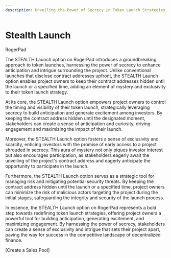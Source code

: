 ```yaml
---
description: Unveiling the Power of Secrecy in Token Launch Strategies on RogerPad
---
```


# Stealth Launch

RogerPad

The STEALTH Launch option on RogerPad introduces a groundbreaking approach to token launches, harnessing the power of secrecy to enhance anticipation and intrigue surrounding the project. Unlike conventional launches that disclose contract addresses upfront, the STEALTH Launch option enables project owners to keep their contract addresses hidden until the launch or a specified time, adding an element of mystery and exclusivity to their token launch strategy.

At its core, the STEALTH Launch option empowers project owners to control the timing and visibility of their token launch, strategically leveraging secrecy to build anticipation and generate excitement among investors. By keeping the contract address hidden until the designated moment, stakeholders can create a sense of anticipation and curiosity, driving engagement and maximizing the impact of their launch.

Moreover, the STEALTH Launch option fosters a sense of exclusivity and scarcity, enticing investors with the promise of early access to a project shrouded in secrecy. This aura of mystery not only piques investor interest but also encourages participation, as stakeholders eagerly await the unveiling of the project's contract address and eagerly anticipate the opportunity to participate in the launch.

Furthermore, the STEALTH Launch option serves as a strategic tool for managing risk and mitigating potential security threats. By keeping the contract address hidden until the launch or a specified time, project owners can minimize the risk of malicious actors targeting the project during the initial stages, safeguarding the integrity and security of the launch process.

In essence, the STEALTH Launch option on RogerPad represents a bold step towards redefining token launch strategies, offering project owners a powerful tool for building anticipation, generating excitement, and maximizing engagement. By harnessing the power of secrecy, stakeholders can create a sense of exclusivity and intrigue that sets their project apart, paving the way for success in the competitive landscape of decentralized finance.

&#x20;\[Create a Sales Pool]
